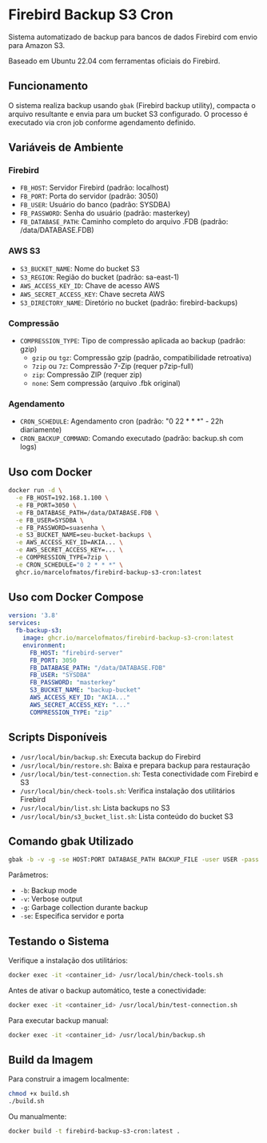 # Firebird Backup S3 Cron

Sistema automatizado de backup para bancos de dados Firebird com envio para Amazon S3.

Baseado em Ubuntu 22.04 com ferramentas oficiais do Firebird.

## Funcionamento

O sistema realiza backup usando `gbak` (Firebird backup utility), compacta o arquivo resultante e envia para um bucket S3 configurado. O processo é executado via cron job conforme agendamento definido.

## Variáveis de Ambiente

### Firebird
- `FB_HOST`: Servidor Firebird (padrão: localhost)
- `FB_PORT`: Porta do servidor (padrão: 3050)
- `FB_USER`: Usuário do banco (padrão: SYSDBA)
- `FB_PASSWORD`: Senha do usuário (padrão: masterkey)
- `FB_DATABASE_PATH`: Caminho completo do arquivo .FDB (padrão: /data/DATABASE.FDB)

### AWS S3
- `S3_BUCKET_NAME`: Nome do bucket S3
- `S3_REGION`: Região do bucket (padrão: sa-east-1)
- `AWS_ACCESS_KEY_ID`: Chave de acesso AWS
- `AWS_SECRET_ACCESS_KEY`: Chave secreta AWS
- `S3_DIRECTORY_NAME`: Diretório no bucket (padrão: firebird-backups)

### Compressão
- `COMPRESSION_TYPE`: Tipo de compressão aplicada ao backup (padrão: gzip)
  - `gzip` ou `tgz`: Compressão gzip (padrão, compatibilidade retroativa)
  - `7zip` ou `7z`: Compressão 7-Zip (requer p7zip-full)
  - `zip`: Compressão ZIP (requer zip)
  - `none`: Sem compressão (arquivo .fbk original)

### Agendamento
- `CRON_SCHEDULE`: Agendamento cron (padrão: "0 22 * * *" - 22h diariamente)
- `CRON_BACKUP_COMMAND`: Comando executado (padrão: backup.sh com logs)

## Uso com Docker

```bash
docker run -d \
  -e FB_HOST=192.168.1.100 \
  -e FB_PORT=3050 \
  -e FB_DATABASE_PATH=/data/DATABASE.FDB \
  -e FB_USER=SYSDBA \
  -e FB_PASSWORD=suasenha \
  -e S3_BUCKET_NAME=seu-bucket-backups \
  -e AWS_ACCESS_KEY_ID=AKIA... \
  -e AWS_SECRET_ACCESS_KEY=... \
  -e COMPRESSION_TYPE=7zip \
  -e CRON_SCHEDULE="0 2 * * *" \
  ghcr.io/marcelofmatos/firebird-backup-s3-cron:latest
```

## Uso com Docker Compose

```yaml
version: '3.8'
services:
  fb-backup-s3:
    image: ghcr.io/marcelofmatos/firebird-backup-s3-cron:latest
    environment:
      FB_HOST: "firebird-server"
      FB_PORT: 3050
      FB_DATABASE_PATH: "/data/DATABASE.FDB"
      FB_USER: "SYSDBA"
      FB_PASSWORD: "masterkey"
      S3_BUCKET_NAME: "backup-bucket"
      AWS_ACCESS_KEY_ID: "AKIA..."
      AWS_SECRET_ACCESS_KEY: "..."
      COMPRESSION_TYPE: "zip"
```

## Scripts Disponíveis

- `/usr/local/bin/backup.sh`: Executa backup do Firebird
- `/usr/local/bin/restore.sh`: Baixa e prepara backup para restauração
- `/usr/local/bin/test-connection.sh`: Testa conectividade com Firebird e S3
- `/usr/local/bin/check-tools.sh`: Verifica instalação dos utilitários Firebird
- `/usr/local/bin/list.sh`: Lista backups no S3
- `/usr/local/bin/s3_bucket_list.sh`: Lista conteúdo do bucket S3

## Comando gbak Utilizado

```bash
gbak -b -v -g -se HOST:PORT DATABASE_PATH BACKUP_FILE -user USER -pass PASSWORD
```

Parâmetros:
- `-b`: Backup mode
- `-v`: Verbose output
- `-g`: Garbage collection durante backup
- `-se`: Especifica servidor e porta

## Testando o Sistema

Verifique a instalação dos utilitários:

```bash
docker exec -it <container_id> /usr/local/bin/check-tools.sh
```

Antes de ativar o backup automático, teste a conectividade:

```bash
docker exec -it <container_id> /usr/local/bin/test-connection.sh
```

Para executar backup manual:

```bash
docker exec -it <container_id> /usr/local/bin/backup.sh
```

## Build da Imagem

Para construir a imagem localmente:

```bash
chmod +x build.sh
./build.sh
```

Ou manualmente:

```bash
docker build -t firebird-backup-s3-cron:latest .
```
